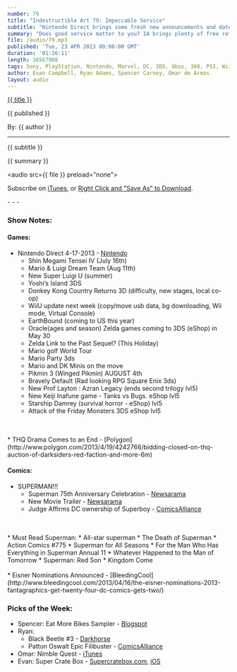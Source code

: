 ```yaml
---
number: 79
title: "Indestructible Art 79: Impeccable Service"
subtitle: "Nintendo Direct brings some fresh new announcements and date for multiple 3DS titles, Superman turns 75, the last of THQ gets mopped up, and the Eisner Award nominees are announced for 2012."
summary: "Does good service matter to you? IA brings plenty of free refills this week with conversations about Age of Ultron and Nintendo Direct's unveiling of a New set Zelda game set in the Link to the Past universe. Eisner award nominees are announced and the crew grapples with the idea of Hawkeye being a better ongoing book than Saga."
file: /audio/79.mp3
published: 'Tue, 23 APR 2013 00:00:00 GMT'
duration: '01:16:11'
length: 36567908
tags: Sony, PlayStation, Nintendo, Marvel, DC, 3DS, Xbox, 360, PS3, Wii, WiiU, PS4, PSN, XBLA, 3DS, Vita, Video Games, Comics, Games, Indestructible Art, Guacamelee, Ultron, Justice League, Super Crate Box, Superman, THQ, Eisner Awards
author: Evan Campbell, Ryan Adams, Spencer Carney, Omar de Armas
layout: audio
---
```


<a href="../episodes/{{ number }}.html" class='postTitleLink'><p class='postTitle'>{{ title }}</p></a>
<p class='postPublished'>{{ published }}</p>
<p class='postAuthor'>By: {{ author }}</p>
<hr>
{{ subtitle }}  
  
{{ summary }}  

<audio src={{ file }} preload="none"></audio>
<p class='subLinks'>Subscribe on <a href='http://bit.ly/iapodcast'>iTunes</a>, or <a href={{ file }}>Right Click and "Save As" to Download</a>.</p>
- - -

### Show Notes:  ###
#### Games: ####
* Nintendo Direct 4-17-2013 - [Nintendo](http://www.nintendo.com/nintendo-direct/archive/04-17-2013/)
    * Shin Megami Tensei IV (July 16th)
    * Mario & Luigi Dream Team  (Aug 11th)
    * New Super Luigi U (summer)
    * Yoshi’s Island 3DS
    * Donkey Kong Country Returns 3D (difficulty, new stages, local co-op)
    * WiiU update next week (copy/move usb data, bg downloading, Wii mode, Virtual Console)
    * EarthBound (coming to US this year)
    * Oracle(ages and season) Zelda games coming to 3DS (eShop) in May 30
    * Zelda Link to the Past Sequel? (This Holiday)
    * Mario golf World Tour
    * Mario Party 3ds
    * Mario and DK Minis on the move
    * Pikmin 3 (Winged Pikmin) AUGUST 4th
    * Bravely Default  (Rad looking RPG Square Enix 3ds)
    * New Prof Layton : Azran Legacy (ends second trilogy lvl5)
    * New Keiji Inafune game - Tanks vs Bugs. eShop lvl5
    * Starship Damrey (survival horror - eShop) lvl5
    * Attack of the Friday Monsters 3DS eShop lvl5
<br>
<br>
* THQ Drama Comes to an End - [Polygon](http://www.polygon.com/2013/4/19/4242766/bidding-closed-on-thq-auction-of-darksiders-red-faction-and-more-6m)
  
#### Comics: ####
* SUPERMAN!!!
    * Superman 75th Anniversary Celebration - [Newsarama](http://www.newsarama.com/comics/superman-history-infographic-1938-2013.html)
    * New Movie Trailer - [Newsarama](http://www.newsarama.com/film/man-of-steel-third-trailer.html)
    * Judge Affirms DC ownership of Superboy - [ComicsAlliance](http://www.comicsalliance.com/2013/04/19/federal-judge-affirms-dcs-ownership-of-superboy-multimillion-d/)
<br>
<br>
* Must Read Superman:
    * All-star superman
    * The Death of Superman
    * Action Comics #775
    * Superman for All Seasons
    * For the Man Who Has Everything in Superman Annual 11
    * Whatever Happened to the Man of Tomorrow
    * Superman: Red Son
    * Kingdom Come
<br>
<br>
* Eisner Nominations Announced - [BleedingCool](http://www.bleedingcool.com/2013/04/16/the-eisner-nominations-2013-fantagraphics-get-twenty-four-dc-comics-gets-two/)
  
### Picks of the Week: ###
* Spencer: Eat More Bikes Sampler - [Blogspot](http://eatmorebikes.blogspot.com/2013/03/dude-michelangelo.html)
* Ryan: 
    * Black Beetle #3 - [Darkhorse](http://www.darkhorse.com/Comics/22-594/THE-Black-Beetle-No-Way-Out-3-of-4)
    * Patton Oswalt Epic Filibuster - [ComicsAlliance](http://www.comicsalliance.com/2013/04/17/patton-oswalt-parks-and-recreation-star-wars-avengers-filibuster-marvel/)
* Omar: Nimble Quest - [iTunes](https://itunes.apple.com/us/app/nimble-quest/id583638819?mt=8)
* Evan: Super Crate Box - [Supercratebox.com](http://www.supercratebox.com), [iOS](https://itunes.apple.com/us/app/super-crate-box/id483025428&mt=8)